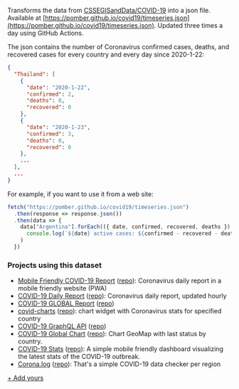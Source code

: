 Transforms the data from [CSSEGISandData/COVID-19](https://github.com/CSSEGISandData/COVID-19) into a json file. Available at [https://pomber.github.io/covid19/timeseries.json](https://pomber.github.io/covid19/timeseries.json). Updated three times a day using GitHub Actions.

The json contains the number of Coronavirus confirmed cases, deaths, and recovered cases for every country and every day since 2020-1-22:

```json
{
  "Thailand": [
    {
      "date": "2020-1-22",
      "confirmed": 2,
      "deaths": 0,
      "recovered": 0
    },
    {
      "date": "2020-1-23",
      "confirmed": 3,
      "deaths": 0,
      "recovered": 0
    },
    ...
  ],
  ...
}
```

For example, if you want to use it from a web site: 
```js
fetch("https://pomber.github.io/covid19/timeseries.json")
  .then(response => response.json())
  .then(data => {
    data["Argentina"].forEach(({ date, confirmed, recovered, deaths }) =>
      console.log(`${date} active cases: ${confirmed - recovered - deaths}`)
    )
  })
```

### Projects using this dataset
- [Mobile Friendly COVID-19 Report](http://corona-status.live/) ([repo](https://github.com/ameerthehacker/corona-status)): Coronavirus daily report in a mobile friendly website (PWA)
- [COVID-19 Daily Report](https://icebob.info/covid19/) ([repo](https://github.com/icebob/covid19)): Coronavirus daily report, updated hourly
- [COVID-19 GLOBAL Report](https://mdusmanansari.github.io/COVID-19-Global-Report/) ([repo](https://github.com/mdusmanansari/COVID-19-Global-Report/))
- [covid-charts](https://jeetiss.github.io/covid-charts/) ([repo](https://github.com/jeetiss/covid-charts)): chart widget with Coronavirus stats for specified country
- [COVID-19 GraphQL API](https://covid19-graphql.now.sh/) ([repo](https://github.com/rlindskog/covid19-graphql))
- [COVID-19 Global Chart](https://gabrielcesar.github.io/covid/) ([repo](https://github.com/gabrielcesar/covid)): Chart GeoMap with last status by country.
- [COVID-19 Stats](https://corona.netflex.dev/) ([repo](https://github.com/thomas-alrek/covid-19-stats)): A simple mobile friendly dashboard visualizing the latest stats of the COVID-19 outbreak.
- [Corona.log](https://corona-log.now.sh/) ([repo](https://github.com/biewxw/corona.log)): That's a simple COVID-19 data checker per region

[+ Add yours](https://github.com/pomber/covid19/edit/master/readme.md)
